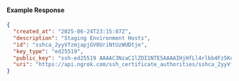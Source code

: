 <!-- Code generated for API Clients. DO NOT EDIT. -->

#### Example Response

```json
{
  "created_at": "2025-06-24T23:15:07Z",
  "description": "Staging Environment Hosts",
  "id": "sshca_2yyVfzmjapjGV0UriNtUzWUDtje",
  "key_type": "ed25519",
  "public_key": "ssh-ed25519 AAAAC3NzaC1lZDI1NTE5AAAAIHjHfLl4rlbb4Fz5Ku7ieyB517Nx9C4qPHitxNZ9dLAR",
  "uri": "https://api.ngrok.com/ssh_certificate_authorities/sshca_2yyVfzmjapjGV0UriNtUzWUDtje"
}
```
